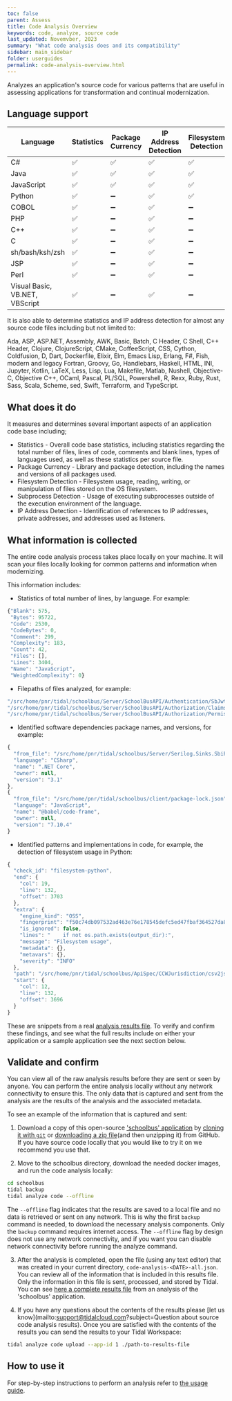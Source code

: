 ```yaml
---
toc: false
parent: Assess
title: Code Analysis Overview
keywords: code, analyze, source code
last_updated: Novemvber, 2023
summary: "What code analysis does and its compatibility"
sidebar: main_sidebar
folder: userguides
permalink: code-analysis-overview.html
---
```


Analyzes an application's source code for various patterns that are useful in assessing applications for transformation and continual modernization.

## Language support

|                        Language | Statistics  | Package Currency  | IP Address Detection  | Filesystem Detection  | Subprocess Detection  |
|---------------------------------|-------------|-------------------|-----------------------|-----------------------|-----------------------|
|                              C# |      ✅     |         ✅        |           ✅          |           ✅          |           ✅          |
|                            Java |      ✅     |         ✅        |           ✅          |           ✅          |           ✅          |
|                      JavaScript |      ✅     |         ✅        |           ✅          |           ✅          |           ✅          |
|                          Python |      ✅     |         ➖        |           ✅          |           ✅          |           ✅          |
|                           COBOL |      ✅     |         ➖        |           ✅          |           ➖          |           ➖          |
|                             PHP |      ✅     |         ➖        |           ✅          |           ➖          |           ➖          |
|                             C++ |      ✅     |         ➖        |           ✅          |           ➖          |           ➖          |
|                               C |      ✅     |         ➖        |           ✅          |           ➖          |           ➖          |
|                 sh/bash/ksh/zsh |      ✅     |         ➖        |           ✅          |           ➖          |           ➖          |
|                             JSP |      ✅     |         ➖        |           ✅          |           ➖          |           ➖          |
|                            Perl |      ✅     |         ➖        |           ✅          |           ➖          |           ➖          |
| Visual Basic, VB.NET, VBScript  |      ✅     |         ➖        |           ✅          |           ➖          |           ➖          |

It is also able to determine statistics and IP address detection for almost any source code files including but not limited to:

Ada, ASP, ASP.NET, Assembly, AWK, Basic, Batch, C Header, C Shell, C++ Header, Clojure, ClojureScript, CMake, CoffeeScript, CSS, Cython, Coldfusion, D, Dart, Dockerfile, Elixir, Elm, Emacs Lisp, Erlang, F#, Fish, modern and legacy Fortran, Groovy, Go, Handlebars, Haskell, HTML, INI, Jupyter, Kotlin, LaTeX, Less, Lisp, Lua, Makefile, Matlab, Nushell, Objective-C, Objective C++, OCaml, Pascal, PL/SQL, Powershell, R, Rexx, Ruby, Rust, Sass, Scala, Scheme, sed, Swift, Terraform, and TypeScript.

## What does it do

It measures and determines several important aspects of an application code base including;

- Statistics - Overall code base statistics, including statistics regarding the total number of files, lines of code, comments and blank lines, types of languages used, as well as these statistics per source file.
- Package Currency - Library and package detection, including the names and versions of all packages used.
- Filesystem Detection - Filesystem usage, reading, writing, or manipulation of files stored on the OS filesystem.
- Subprocess Detection - Usage of executing subprocesses outside of the execution environment of the language.
- IP Address Detection -  Identification of references to IP addresses, private addresses, and addresses used as listeners.

## What information is collected
The entire code analysis process takes place locally on your machine. It will scan your files locally looking for common patterns and information when modernizing.

This information includes:

- Statistics of total number of lines, by language. For example:
```javascript
{"Blank": 575,
 "Bytes": 95722,
 "Code": 2530,
 "CodeBytes": 0,
 "Comment": 299,
 "Complexity": 183,
 "Count": 42,
 "Files": [],
 "Lines": 3404,
 "Name": "JavaScript",
 "WeightedComplexity": 0}
```

- Filepaths of files analyzed, for example:
```javascript
"/src/home/pnr/tidal/schoolbus/Server/SchoolBusAPI/Authentication/SbJwtBearerEvents.cs",
"/src/home/pnr/tidal/schoolbus/Server/SchoolBusAPI/Authorization/ClaimsPrincipalExtensions.cs",
"/src/home/pnr/tidal/schoolbus/Server/SchoolBusAPI/Authorization/PermissionHandler.cs",
```

- Identified software dependencies package names, and versions, for example:
```javascript
{
  "from_file": "/src/home/pnr/tidal/schoolbus/Server/Serilog.Sinks.SbiPostgreSql/Serilog.Sinks.SbiPostgreSql.csproj",
  "language": "CSharp",
  "name": ".NET Core",
  "owner": null,
  "version": "3.1"
},
{
  "from_file": "/src/home/pnr/tidal/schoolbus/client/package-lock.json",
  "language": "JavaScript",
  "name": "@babel/code-frame",
  "owner": null,
  "version": "7.10.4"
}
```

- Identified patterns and implementations in code, for example, the detection of filesystem usage in Python:
```javascript
{
  "check_id": "filesystem-python",
  "end": {
    "col": 19,
    "line": 132,
    "offset": 3703
  },
  "extra": {
    "engine_kind": "OSS",
    "fingerprint": "f50c74db097532ad463e76e178545defc5ed47fbaf364527da876a75e33481708f97308217f2364b57a9986f939c65030a21853622be9380d16c08940a95cbb6_0",
    "is_ignored": false,
    "lines": "    if not os.path.exists(output_dir):",
    "message": "Filesystem usage",
    "metadata": {},
    "metavars": {},
    "severity": "INFO"
  },
  "path": "/src/home/pnr/tidal/schoolbus/ApiSpec/CCWJurisdiction/csv2json.py",
  "start": {
    "col": 12,
    "line": 132,
    "offset": 3696
  }
}
```

These are snippets from a real [analysis results file](./code-analysis-20231205-123731-all.json). To verify and confirm these findings, and see what the full results include on either your application or a sample application see the next section below.
## Validate and confirm
You can view all of the raw analysis results before they are sent or seen by anyone. You can perform the entire analysis locally without any network connectivity to ensure this.
The only data that is captured and sent from the analysis are the results of the analysis and the associated metadata.

To see an example of the information that is captured and sent:

1. Download a copy of this open-source ['schoolbus' application](https://github.com/tidalmigrations/schoolbus) by [cloning it with `git`](https://help.github.com/en/github/creating-cloning-and-archiving-repositories/cloning-a-repository) or [downloading a zip file](https://docs.github.com/en/repositories/working-with-files/using-files/downloading-source-code-archives#downloading-source-code-archives-from-the-repository-view)(and then unzipping it) from GitHub. If you have source code locally that you would like to try it on we recommend you use that.

2. Move to the schoolbus directory, download the needed docker images, and run the code analysis locally:
```bash
cd schoolbus
tidal backup
tidal analyze code --offline
```
The `--offline` flag indicates that the results are saved to a local file and no data is retrieved or sent on any network. This is why the first `backup` command is needed, to download the necessary analysis components. Only the `backup` command requires internet access. The `--offline` flag by design does not use any network connectivity, and if you want you can disable network connectivity before running the analyze command.

3. After the analysis is completed, open the file (using any text editor) that was created in your current directory, `code-analysis-<DATE>-all.json`. You can review all of the information that is included in this results file. Only the information in this file is sent, processed, and stored by Tidal.
You can see [here a complete results file](./code-analysis-20231205-123731-all.json) from an analysis of the 'schoolbus' application.

4. If you have any questions about the contents of the results please [let us know](mailto:support@tidalcloud.com?subject=Question about source code analysis results). Once you are satisfied with the contents of the results you can send the results to your Tidal Workspace:
```bash
tidal analyze code upload --app-id 1 ./path-to-results-file
```

## How to use it
For step-by-step instructions to perform an analysis refer to [the usage guide](/analyze-source-code.html).
